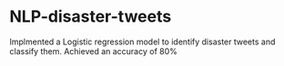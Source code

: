 # NLP-disaster-tweets
Implmented a Logistic regression model to identify disaster tweets and classify them. Achieved an accuracy of 80%
